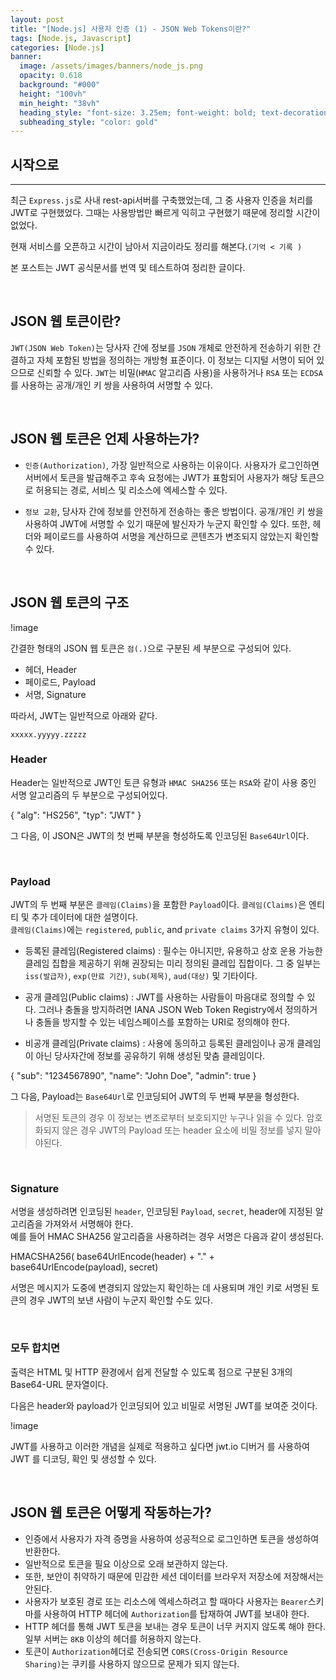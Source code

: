 ```yaml
---
layout: post
title: "[Node.js] 사용자 인증 (1) - JSON Web Tokens이란?" 
tags: [Node.js, Javascript]
categories: [Node.js]
banner:
  image: /assets/images/banners/node_js.png
  opacity: 0.618
  background: "#000"
  height: "100vh"
  min_height: "38vh"
  heading_style: "font-size: 3.25em; font-weight: bold; text-decoration: underline"
  subheading_style: "color: gold"
---
```


## 시작으로

***

최근 `Express.js`로 사내 rest-api서버를 구축했었는데, 그 중 사용자 인증을 처리를 JWT로 구현했었다.
그때는 사용방법만 빠르게 익히고 구현했기 때문에 정리할 시간이 없었다.

현재 서비스를 오픈하고 시간이 남아서 지금이라도 정리를 해본다.`(기억 < 기록 )`

본 포스트는 JWT 공식문서를 번역 및 테스트하여 정리한 글이다.

<br>

## JSON 웹 토큰이란?

`JWT(JSON Web Token)`는 당사자 간에 정보를 `JSON` 개체로 안전하게 전송하기 위한 간결하고 자체 포함된 방법을 정의하는 개방형 표준이다. 이 정보는 디지털 서명이 되어 있으므로 신뢰할 수 있다.
`JWT`는 비밀(`HMAC` 알고리즘 사용)을 사용하거나 `RSA` 또는 `ECDSA` 를 사용하는 공개/개인 키 쌍을 사용하여 서명할 수 있다.

<br>

## JSON 웹 토큰은 언제 사용하는가?

* `인증(Authorization)`, 가장 일반적으로 사용하는 이유이다. 사용자가 로그인하면 서버에서 토큰을 발급해주고 후속 요청에는 JWT가 표함되어 사용자가 해당 토큰으로 허용되는 경로, 서비스 및 리소스에 엑세스할 수 있다.

* `정보 교환`, 당사자 간에 정보를 안전하게 전송하는 좋은 방법이다. 공개/개인 키 쌍을 사용하여 JWT에 서명할 수 있기 때문에 발신자가 누군지 확인할 수 있다. 또한, 헤더와 페이로드를 사용하여 서명을 계산하므로 콘텐츠가 변조되지 않았는지 확인할 수 있다.

<br>

## JSON 웹 토큰의 구조

!image

간결한 형태의 JSON 웹 토큰은 `점(.)`으로 구분된 세 부분으로 구성되어 있다.

* 헤더, Header
* 페이로드, Payload
* 서명, Signature

따라서, JWT는 일반적으로 아래와 같다.

`xxxxx.yyyyy.zzzzz`


### Header
Header는 일반적으로 JWT인 토큰 유형과 `HMAC SHA256` 또는 `RSA`와 같이 사용 중인 서명 알고리즘의 두 부분으로 구성되어있다.

{
  "alg": "HS256",
  "typ": "JWT"
}


그 다음, 이 JSON은 JWT의 첫 번째 부분을 형성하도록 인코딩된 `Base64Url`이다.

<br>

### Payload

JWT의 두 번째 부분은 `클레임(Claims)`을 포함한 `Payload`이다. `클레임(Claims)`은 엔티티 및 추가 데이터에 대한 설명이다.  
`클레임(Claims)`에는 `registered`, `public`, and `private claims` 3가지 유형이 있다.

* 등록된 클레임(Registered claims) : 필수는 아니지만, 유용하고 상호 운용 가능한 클레임 집합을 제공하기 위해 권장되는 미리 정의된 클레입 집합이다. 그 중 일부는 `iss(발급자)`, `exp(만료 기간)`, `sub(제목)`, `aud(대상)` 및 기타이다. 

* 공개 클레임(Public claims) : JWT를 사용하는 사람들이 마음대로 정의할 수 있다. 그러나 충돌을 방지하려면 IANA JSON Web Token Registry에서 정의하거나 충돌을 방지할 수 있는 네임스페이스를 포함하는 URI로 정의해야 한다.

* 비공개 클레임(Private claims) : 사용에 동의하고 등록된 클레임이나 공개 클레임이 아닌 당사자간에 정보를 공유하기 위해 생성된 맞춤 클레임이다.

{
  "sub": "1234567890",
  "name": "John Doe",
  "admin": true
}


그 다음, Payload는 `Base64Url`로 인코딩되어 JWT의 두 번째 부분을 형성한다.

> 서명된 토큰의 경우 이 정보는 변조로부터 보호되지만 누구나 읽을 수 있다. 암호화되지 않은 경우 JWT의 Payload 또는 header 요소에 비밀 정보를 넣지 말아야된다.


<br>

### Signature

서명을 생성하려면 인코딩된 `header`, 인코딩된 `Payload`, `secret`, header에 지정된 알고리즘을 가져와서 서명해야 한다.  
예를 들어 HMAC SHA256 알고리즘을 사용하려는 경우 서명은 다음과 같이 생성된다.

HMACSHA256(
  base64UrlEncode(header) + "." +
  base64UrlEncode(payload),
  secret)


서명은 메시지가 도중에 변경되지 않았는지 확인하는 데 사용되며 개인 키로 서명된 토큰의 경우 JWT의 보낸 사람이 누군지 확인할 수도 있다.

<br>

### 모두 합치면

출력은 HTML 및 HTTP 환경에서 쉽게 전달할 수 있도록 점으로 구분된 3개의 Base64-URL 문자열이다.

다음은 header와 payload가 인코딩되어 있고 비밀로 서명된 JWT를 보여준 것이다.

!image

JWT를 사용하고 이러한 개념을 실제로 적용하고 싶다면 jwt.io 디버거 를 사용하여 JWT 를 디코딩, 확인 및 생성할 수 있다.

<br>

## JSON 웹 토큰은 어떻게 작동하는가?
* 인증에서 사용자가 자격 증명을 사용하여 성공적으로 로그인하면 토큰을 생성하여 반환한다.
* 일반적으로 토큰을 필요 이상으로 오래 보관하지 않는다.
* 또한, 보안이 취약하기 때문에 민감한 세션 데이터를 브라우저 저장소에 저장해서는 안된다.
* 사용자가 보호된 경로 또는 리소스에 엑세스하려고 할 때마다 사용자는 `Bearer`스키마를 사용하여 HTTP 헤더에 `Authorization`를 탑재하여 JWT를 보내야 한다.
* HTTP 헤더를 통해 JWT 토큰을 보내는 경우 토큰이 너무 커지지 않도록 해야 한다. 일부 서버는 `8KB` 이상의 헤더를 허용하지 않는다.
* 토큰이 `Authorization`헤더로 전송되면 `CORS(Cross-Origin Resource Sharing)`는 쿠키를 사용하지 않으므로 문제가 되지 않는다.